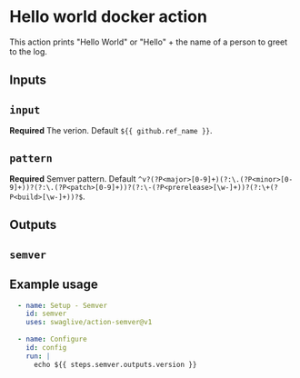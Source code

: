 # Hello world docker action

This action prints "Hello World" or "Hello" + the name of a person to greet to the log.

## Inputs

## `input`

**Required** The verion. Default `${{ github.ref_name }}`.

## `pattern`

**Required** Semver pattern. Default `^v?(?P<major>[0-9]+)(?:\.(?P<minor>[0-9]+))?(?:\.(?P<patch>[0-9]+))?(?:\-(?P<prerelease>[\w-]+))?(?:\+(?P<build>[\w-]+))?$`.

## Outputs

## `semver`

## Example usage
```yaml
  - name: Setup - Semver
    id: semver
    uses: swaglive/action-semver@v1
    
  - name: Configure
    id: config
    run: |
      echo ${{ steps.semver.outputs.version }}
```

